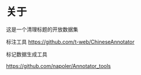 # 关于

这是一个清理标题的开放数据集



标注工具
https://github.com/t-web/ChineseAnnotator

标记数据生成工具

https://github.com/napoler/Annotator_tools
